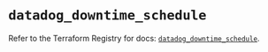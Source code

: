 # `datadog_downtime_schedule`

Refer to the Terraform Registry for docs: [`datadog_downtime_schedule`](https://registry.terraform.io/providers/datadog/datadog/3.47.0/docs/resources/downtime_schedule).

